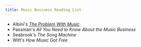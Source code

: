 ```yaml
---
title: Music Business Reading List
---
```


- Albini's [_The Problem With Music_](https://www.negativland.com/news/?page_id=17)
- Passman's _All You Need to Know About the Music Business_
- Seabrook's _The Song Machine_
- Witt's _How Music Got Free_
